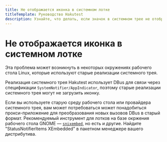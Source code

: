```yaml
---
title: Не отображается иконка в системном лотке
titleTemplate: Руководство Hakutest
description: Узнайте, что делать, если значок в системном трее не отображается
---
```


# Не отображается иконка в системном лотке

Эта проблема может возникнуть в некоторых окружениях рабочего стола Linux,
которые используют старые реализации системного трея.

Реализация системного трея Hakutest использует DBus для связи через
спецификации `SystemNotifier/AppIndicator`, поэтому старые реализации
системного трея могут не загрузить иконку.

Если вы используете старую среду рабочего стола или провайдера системного трея,
вам может потребоваться может понадобиться прокси-приложение для преобразования
новых вызовов DBus в старый формат. Рекомендуемый инструмент для лотков на базе
окржения рабочего стола GNOME &mdash;
[`snixembed`](https://git.sr.ht/~steef/snixembed), но есть и другие. Найдите
"StatusNotifierItems XEmbedded" в пакетном менеджере вашего дистрибутива.

